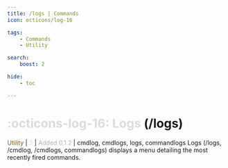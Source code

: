 ```yaml
---
title: /logs | Commands
icon: octicons/log-16

tags:
    - Commands
    - Utility

search:
    boost: 2

hide:
    - toc

---
```

# <p style="color: rgb(220,220,220); display: inline;">:octicons-log-16: Logs</p> (/logs)
<div style="display:inline;">
<p style="color: #7F5F02; display: inline;">Utility</p> | <p style="color: rgb(220,220,220); display: inline;">3</p> | <p style="color: rgb(180,180,180); display: inline;"> Added 0.1.2</p> | cmdlog, cmdlogs, logs, commandlogs
</div>
Logs (/logs, /cmdlog, /cmdlogs, commandlogs) displays a menu detailing the most recently fired commands. 

<!-- ## See Also -->
<!-- * [:octicons-log-16: /prompt-asset](/Commands/specifics/prompt-asset/) -->